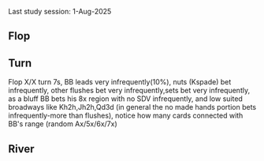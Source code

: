 Last study session: 1-Aug-2025

## Flop

## Turn

Flop X/X turn 7s,
BB leads very infrequently(10%), nuts (Kspade) bet infrequently, other flushes bet very infrequently,sets bet very infrequently, as a bluff BB bets his 8x region with no SDV infrequently, and  low suited broadways like Kh2h,Jh2h,Qd3d (in general the no made hands portion bets infrequently-more than flushes), notice how many cards connected with BB's range (random Ax/5x/6x/7x)

## River

